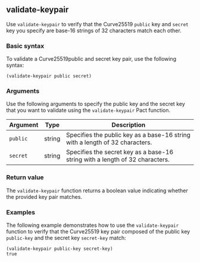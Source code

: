 ## validate-keypair

Use `validate-keypair` to verify that the Curve25519 `public` key and `secret` key you specify are base-16 strings of 32 characters match each other.

### Basic syntax

To validate a Curve25519public and secret key pair, use the following syntax:

```pact
(validate-keypair public secret)
```

### Arguments

Use the following arguments to specify the public key and the secret key that you want to validate using the `validate-keypair` Pact function.

| Argument | Type | Description |
| --- | --- | --- |
| `public` | string | Specifies the public key as a base-16 string with a length of 32 characters. |
| `secret` | string | Specifies the secret key as a base-16 string with a length of 32 characters. |

### Return value

The `validate-keypair` function returns a boolean value indicating whether the provided key pair matches.

### Examples

The following example demonstrates how to use the `validate-keypair` function to verify that the Curve25519 key pair composed of the public key `public-key` and the secret key `secret-key` match:

```pact
(validate-keypair public-key secret-key)
true
```
